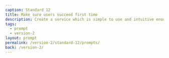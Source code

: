 ```yaml
---
caption: Standard 12
title: Make sure users succeed first time
description: Create a service which is simple to use and intuitive enough that users succeed the first time.
tags:
  - prompt
  - version-2
layout: prompt
permalink: /version-2/standard-12/prompts/
back: /version-2/
---
```

